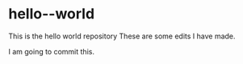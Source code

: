 # hello--world
This is the hello world repository
These are some edits I have made.

I am going to commit this.
